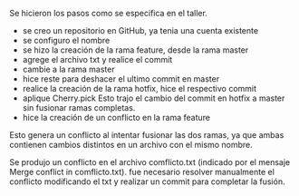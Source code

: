 Se hicieron los pasos como se especifica en el taller.

- se creo un repositorio en GitHub, ya tenia una cuenta existente
- se  configuro el nombre
- se hizo la creación de la rama feature, desde la rama master
- agrege el archivo txt y realice el commit
- cambie a la rama master
- hice reste para deshacer el ultimo commit en master
- realice la creación de la rama hotfix, hice el respectivo commit
- aplique Cherry.pick Esto trajo el cambio del commit en hotfix a master sin fusionar ramas completas.
- hice la creación de un conflicto en la rama feature

Esto genera un conflicto al intentar fusionar las dos ramas, ya que ambas contienen cambios distintos en un archivo con el mismo nombre.

Se produjo un conflicto en el archivo comflicto.txt (indicado por el mensaje Merge conflict in comflicto.txt). fue necesario resolver manualmente el conflicto modificando el txt y realizar un commit para completar la fusión.
